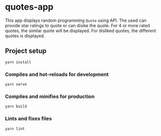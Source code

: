 # quotes-app
This app displays random programming `Quote` using API. The used can provide star ratings to quote or can disike the quote.
For 4 or more rated quotes, the similar quote will be displayed. For disliked quotes, the different quotes is displayed.
## Project setup
```
yarn install
```

### Compiles and hot-reloads for development
```
yarn serve
```

### Compiles and minifies for production
```
yarn build
```

### Lints and fixes files
```
yarn lint
```
